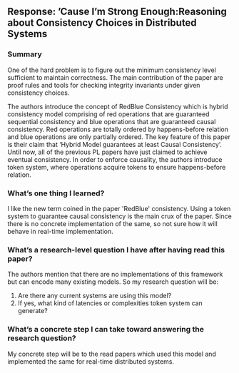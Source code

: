 ﻿## Response: ’Cause I’m Strong Enough:Reasoning about Consistency Choices in Distributed Systems

### Summary

One of the hard problem is to figure out the minimum consistency level sufficient to maintain correctness. The main contribution of the paper are proof rules and tools for checking integrity invariants under given consistency choices.

The authors introduce the concept of RedBlue Consistency which is hybrid consistency model comprising of red operations that are guaranteed sequential consistency and blue operations that are guaranteed causal consistency. Red operations are totally ordered by happens-before relation and blue operations are only partially ordered. The key feature of this paper is their claim that ‘Hybrid Model guarantees at least Causal Consistency’. Until now, all of the previous PL papers have just claimed to achieve eventual consistency. In order to enforce causality, the authors introduce token system, where operations acquire tokens to ensure happens-before relation.

### What’s one thing I learned?
I like the new term coined in the paper 'RedBlue' consistency. Using a token system to guarantee causal consistency is the main crux of the paper.  Since there is no concrete implementation of the same, so not sure how it will behave in real-time implementation. 

### What’s a research-level question I have after having read this paper?
The authors mention that there are no implementations of this framework but can encode many existing models. So my research question will be:
1. Are there any current systems are using this model?
2. If yes, what kind of latencies or complexities token system can generate?

### What’s a concrete step I can take toward answering the research question?
My concrete step will be to the read papers which used this model and implemented the same for real-time distributed systems.
